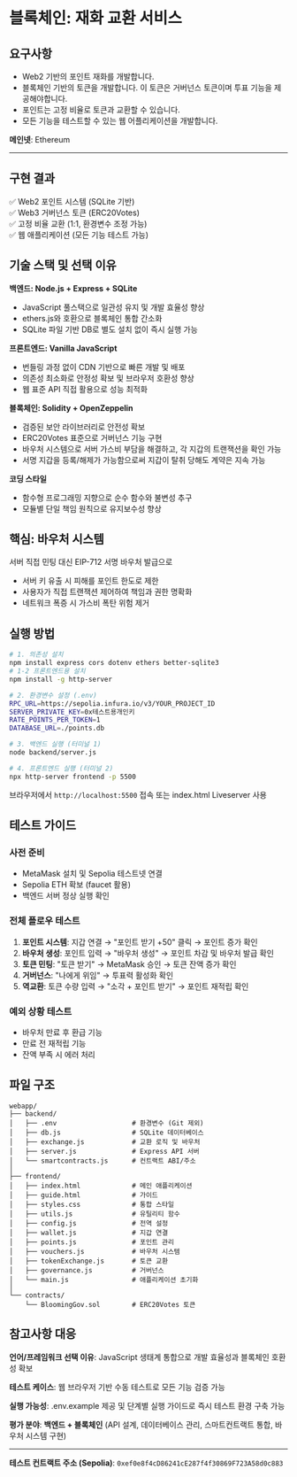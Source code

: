 # 블록체인: 재화 교환 서비스

## 요구사항

- Web2 기반의 포인트 재화를 개발합니다.
- 블록체인 기반의 토큰을 개발합니다. 이 토큰은 거버넌스 토큰이며 투표 기능을 제공해야합니다.
- 포인트는 고정 비율로 토큰과 교환할 수 있습니다.
- 모든 기능을 테스트할 수 있는 웹 어플리케이션을 개발합니다.

**메인넷**: Ethereum

---

## 구현 결과

✅ Web2 포인트 시스템 (SQLite 기반)  
✅ Web3 거버넌스 토큰 (ERC20Votes)  
✅ 고정 비율 교환 (1:1, 환경변수 조정 가능)  
✅ 웹 애플리케이션 (모든 기능 테스트 가능)

## 기술 스택 및 선택 이유

**백엔드: Node.js + Express + SQLite**
- JavaScript 풀스택으로 일관성 유지 및 개발 효율성 향상
- ethers.js와 호환으로 블록체인 통합 간소화
- SQLite 파일 기반 DB로 별도 설치 없이 즉시 실행 가능

**프론트엔드: Vanilla JavaScript**
- 번들링 과정 없이 CDN 기반으로 빠른 개발 및 배포
- 의존성 최소화로 안정성 확보 및 브라우저 호환성 향상
- 웹 표준 API 직접 활용으로 성능 최적화

**블록체인: Solidity + OpenZeppelin**
- 검증된 보안 라이브러리로 안전성 확보
- ERC20Votes 표준으로 거버넌스 기능 구현
- 바우처 시스템으로 서버 가스비 부담을 해결하고, 각 지갑의 트랜잭션을 확인 가능
- 서명 지갑을 등록/해제가 가능함으로써 지갑이 탈취 당해도 계약은 지속 가능

**코딩 스타일**
- 함수형 프로그래밍 지향으로 순수 함수와 불변성 추구
- 모듈별 단일 책임 원칙으로 유지보수성 향상

## 핵심: 바우처 시스템

서버 직접 민팅 대신 EIP-712 서명 바우처 발급으로
- 서버 키 유출 시 피해를 포인트 한도로 제한
- 사용자가 직접 트랜잭션 제어하여 책임과 권한 명확화
- 네트워크 폭증 시 가스비 폭탄 위험 제거

## 실행 방법

```bash
# 1. 의존성 설치
npm install express cors dotenv ethers better-sqlite3
# 1-2 프론트엔드용 설치
npm install -g http-server

# 2. 환경변수 설정 (.env)
RPC_URL=https://sepolia.infura.io/v3/YOUR_PROJECT_ID
SERVER_PRIVATE_KEY=0x테스트용개인키
RATE_POINTS_PER_TOKEN=1
DATABASE_URL=./points.db

# 3. 백엔드 실행 (터미널 1)
node backend/server.js

# 4. 프론트엔드 실행 (터미널 2)
npx http-server frontend -p 5500
```

브라우저에서 `http://localhost:5500` 접속 또는 index.html Liveserver 사용

## 테스트 가이드

### 사전 준비
- MetaMask 설치 및 Sepolia 테스트넷 연결
- Sepolia ETH 확보 (faucet 활용)
- 백엔드 서버 정상 실행 확인

### 전체 플로우 테스트
1. **포인트 시스템**: 지갑 연결 → "포인트 받기 +50" 클릭 → 포인트 증가 확인
2. **바우처 생성**: 포인트 입력 → "바우처 생성" → 포인트 차감 및 바우처 발급 확인
3. **토큰 민팅**: "토큰 받기" → MetaMask 승인 → 토큰 잔액 증가 확인
4. **거버넌스**: "나에게 위임" → 투표력 활성화 확인
5. **역교환**: 토큰 수량 입력 → "소각 + 포인트 받기" → 포인트 재적립 확인

### 예외 상황 테스트
- 바우처 만료 후 환급 기능
- 만료 전 재적립 기능
- 잔액 부족 시 에러 처리

## 파일 구조

```
webapp/
├── backend/
│   ├── .env                   # 환경변수 (Git 제외)
│   ├── db.js                  # SQLite 데이터베이스
│   ├── exchange.js            # 교환 로직 및 바우처
│   ├── server.js              # Express API 서버
│   └── smartcontracts.js      # 컨트랙트 ABI/주소
│
├── frontend/
│   ├── index.html             # 메인 애플리케이션
│   ├── guide.html             # 가이드
│   ├── styles.css             # 통합 스타일
│   ├── utils.js               # 유틸리티 함수
│   ├── config.js              # 전역 설정
│   ├── wallet.js              # 지갑 연결
│   ├── points.js              # 포인트 관리
│   ├── vouchers.js            # 바우처 시스템
│   ├── tokenExchange.js       # 토큰 교환
│   ├── governance.js          # 거버넌스
│   └── main.js                # 애플리케이션 초기화
│
└── contracts/
    └── BloomingGov.sol        # ERC20Votes 토큰
```

## 참고사항 대응

**언어/프레임워크 선택 이유**: JavaScript 생태계 통합으로 개발 효율성과 블록체인 호환성 확보

**테스트 케이스**: 웹 브라우저 기반 수동 테스트로 모든 기능 검증 가능

**실행 가능성**: .env.example 제공 및 단계별 실행 가이드로 즉시 테스트 환경 구축 가능

**평가 분야**: **백엔드 + 블록체인** (API 설계, 데이터베이스 관리, 스마트컨트랙트 통합, 바우처 시스템 구현)

---

**테스트 컨트랙트 주소 (Sepolia)**: `0xef0e8f4cD86241cE287f4f30869F723A58d0c883`
